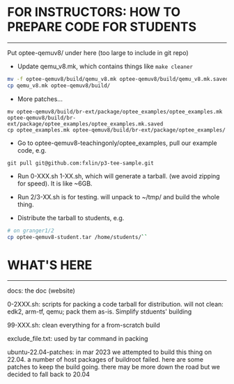 # FOR INSTRUCTORS: HOW TO PREPARE CODE FOR STUDENTS
------------------------------------
Put optee-qemuv8/ under here (too large to include in git repo)

* Update qemu_v8.mk, which contains things like ``make cleaner``

```bash
mv -f optee-qemuv8/build/qemu_v8.mk optee-qemuv8/build/qemu_v8.mk.saved
cp qemu_v8.mk optee-qemuv8/build/
```

* More patches...
```
mv optee-qemuv8/build/br-ext/package/optee_examples/optee_examples.mk  optee-qemuv8/build/br-ext/package/optee_examples/optee_examples.mk.saved
cp optee_examples.mk optee-qemuv8/build/br-ext/package/optee_examples/
```

* Go to optee-qemuv8-teachingonly/optee_examples, pull our example code, e.g. 
```
git pull git@github.com:fxlin/p3-tee-sample.git
```

* Run 0-XXX.sh 1-XX.sh, which will generate a tarball. (we avoid zipping for speed). It is like ~6GB. 

* Run 2/3-XX.sh is for testing. will unpack to ~/tmp/ and build the whole thing. 

* Distribute the tarball to students, e.g. 

```bash
# on granger1/2
cp optee-qemuv8-student.tar /home/students/``
```

# WHAT'S HERE
--------------------------
docs: the doc (website) 

0-2XXX.sh: scripts for packing a code tarball for distribution. will not clean: edk2, arm-tf, qemu; pack them as-is. Simplify stduents' building

99-XXX.sh: clean everything for a from-scratch build

exclude_file.txt: used by tar command in packing

ubuntu-22.04-patches: in mar 2023 we attempted to build this thing on 22.04. a number of host packages of buildroot failed. here are some patches to keep the build going. there may be more down the road but we decided to fall back to 20.04


